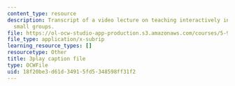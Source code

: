```yaml
---
content_type: resource
description: Transcript of a video lecture on teaching interactively in large and
  small groups.
file: https://ol-ocw-studio-app-production.s3.amazonaws.com/courses/5-95j-teaching-college-level-science-and-engineering-spring-2009/18f20be3d61d34915fd5348598ff31f2_5uTd3WzQulo.srt
file_type: application/x-subrip
learning_resource_types: []
resourcetype: Other
title: 3play caption file
type: OCWFile
uid: 18f20be3-d61d-3491-5fd5-348598ff31f2
---
```

